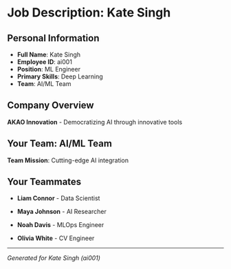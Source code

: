 # Job Description: Kate Singh

## Personal Information
- **Full Name**: Kate Singh
- **Employee ID**: ai001
- **Position**: ML Engineer
- **Primary Skills**: Deep Learning
- **Team**: AI/ML Team

## Company Overview
**AKAO Innovation** - Democratizing AI through innovative tools

## Your Team: AI/ML Team
**Team Mission**: Cutting-edge AI integration


## Your Teammates

- **Liam Connor** - Data Scientist

- **Maya Johnson** - AI Researcher

- **Noah Davis** - MLOps Engineer

- **Olivia White** - CV Engineer



---
*Generated for Kate Singh (ai001)*